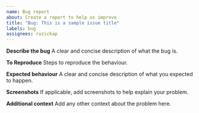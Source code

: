 ```yaml
---
name: Bug report
about: Create a report to help us improve
title: "Bug: This is a sample issue title"
labels: bug
assignees: ruzickap
---
```


**Describe the bug**
A clear and concise description of what the bug is.

**To Reproduce**
Steps to reproduce the behaviour.

**Expected behaviour**
A clear and concise description of what you expected to happen.

**Screenshots**
If applicable, add screenshots to help explain your problem.

**Additional context**
Add any other context about the problem here.
